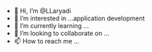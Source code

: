 - 👋 Hi, I’m @LLaryadi
- 👀 I’m interested in ...application development
- 🌱 I’m currently learning ...
- 💞️ I’m looking to collaborate on ...
- 📫 How to reach me ...

<!---
LLaryadi/LLaryadi is a ✨ special ✨ repository because its `README.md` (this file) appears on your GitHub profile.
You can click the Preview link to take a look at your changes.
--->
